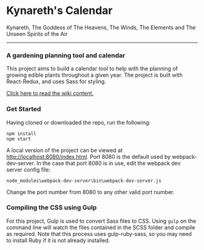 # Kynareth's Calendar
Kynareth, The Goddess of The Heavens, The Winds, The Elements and The Unseen Spirits of the Air

------------------------

### A gardening planning tool and calendar

This project aims to build a calendar tool to help with the planning of growing edible plants throughout a given year. The project is built with React-Redux, and uses Sass for styling.

[Click here to read the wiki content.](https://github.com/NuclearError/Kynareth/wiki)

### Get Started

Having cloned or downloaded the repo, run the following:

````
npm install
npm start
````

A local version of the project can be viewed at [http://localhost:8080/index.html](http://localhost:8080/index.html). Port 8080 is the default used by webpack-dev-server. In the case that port 8080 is in use, edit the webpack dev server config file:

`node_modules\webpack-dev-server\bin\webpack-dev-server.js`

Change the port number from 8080 to any other valid port number.

### Compiling the CSS using Gulp

For this project, Gulp is used to convert Sass files to CSS. Using `gulp` on the command line will watch the files contained in the SCSS folder and compile as required. Note that this process uses gulp-ruby-sass, so you may need to install Ruby if it is not already installed.
